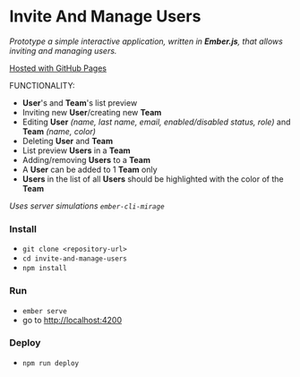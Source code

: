 # Invite And Manage Users

_Prototype a simple interactive application, written in **Ember.js**, that allows inviting and managing users._

[Hosted with GitHub Pages](https://annmedvid.github.io/invite-and-manage-users/)


FUNCTIONALITY:
+ **User**'s and **Team**'s list preview
+ Inviting new **User**/creating new **Team**
+ Editing **User** _(name, last name, email, enabled/disabled status, role)_ and **Team** _(name, color)_
+ Deleting **User** and **Team**
+ List preview **Users** in a **Team**
+ Adding/removing **Users** to a **Team**
+ A **User** can be added to 1 **Team** only
+ **Users** in the list of all **Users** should be highlighted with the color of the **Team**

_Uses server simulations `ember-cli-mirage`_

### Install

+ `git clone <repository-url>`
+ `cd invite-and-manage-users`
+ `npm install`

### Run

+ `ember serve`
+ go to [http://localhost:4200](http://localhost:4200)

### Deploy
+ `npm run deploy`

